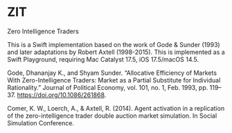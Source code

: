 # ZIT
Zero Intelligence Traders

This is a Swift implementation based on the work of Gode & Sunder (1993) and later adaptations by Robert Axtell (1998-2015). This is implemented as a Swift Playground, requiring Mac Catalyst 17.5, iOS 17.5/macOS 14.5.

Gode, Dhananjay K., and Shyam Sunder. “Allocative Efficiency of Markets With Zero-Intelligence Traders: Market as a Partial Substitute for Individual Rationality.” Journal of Political Economy, vol. 101, no. 1, Feb. 1993, pp. 119–37. https://doi.org/10.1086/261868.

Comer, K. W., Loerch, A., & Axtell, R. (2014). Agent activation in a replication of the zero-intelligence trader double auction market simulation. In Social Simulation Conference.
